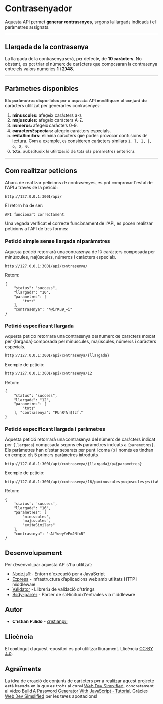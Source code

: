 # Contrasenyador

Aquesta API permet **generar contrasenyes**, segons la llargada indicada i el paràmetres assignats.

---

## Llargada de la contrasenya

La llargada de la contrasenya serà, per defecte, de **10 caràcters**. No obstant, es pot triar el número de caràcters que composaran la contrasenya entre els valors numèrics **1 i 2048**.

---

## Paràmetres disponibles

Els paràmetres disponibles per a aquesta API modifiquen el conjunt de caràcters utilitzat per generar les contrasenyes:

1. **minuscules:** afegeix caràcters a-z.
2. **majuscules:** afegeix caràcters A-Z.
3. **numeros:** afegeix caràcters 0-9.
4. **caractersEspecials:** afegeix caràcters especials.
5. **evitaSimilars:** elimina caràcters que poden provocar confusions de lectura. Com a exemple, es consideren caràcters similars ```1, l, I, |, o, O, 0```.
6. **tots:** substitueix la utilització de tots els paràmetres anteriors.

---

## Com realitzar peticions

Abans de realitzar peticions de contrasenyes, es pot comprovar l'estat de l'API a través de la petició:
```
http://127.0.0.1:3001/api/
```

El retorn ha de ser:
```
API funcionant correctament.
```

Una vegada verificat el correcte funcionament de l'API, es poden realitzar peticions a l'API de tres formes:

### Petició simple sense llargada ni paràmetres
Aquesta petició retornarà una contrasenya de 10 caràcters composada per minúscules, majúscules, números i caràcters especials.
```
http://127.0.0.1:3001/api/contrasenya/
``` 

Retorn:
```
{
    "status": "success",
    "llargada": "10",
    "parametres": [
        "tots"
    ],
    "contrasenya": "*@irKu9_=i"
}
```

### Petició especificant llargada
Aquesta petició retornarà una contrasenya del número de caràcters indicat per {llargada} composada per minúscules, majúscules, números i caràcters especials.

```
http://127.0.0.1:3001/api/contrasenya/{llargada}
```

Exemple de petició:
```
http://127.0.0.1:3001/api/contrasenya/12
```

Retorn:
```
{
    "status": "success", 
    "llargada": "12", 
    "parametres": [ 
        "tots" 
    ], "contrasenya": "PUnR*A]$)zf." 
}
```

### Petició especificant llargada i paràmetres
Aquesta petició retornarà una contrasenya del número de caràcters indicat per `{llargada}` composada segons els paràmetres indicats a `{parametres}`. Els paràmetres han d'estar separats per punt i coma (;) i només es tindran en compte els 5 primers paràmetres introduïts.
```
http://127.0.0.1:3001/api/contrasenya/{llargada}/p={parametres}
```

Exemple de petició:
```
http://127.0.0.1:3001/api/contrasenya/16/p=minuscules;majuscules;evitaSimilars
```

Retorn:
```
{
    "status": "success", 
    "llargada": "16", 
    "parametres": [
        "minuscules", 
        "majuscules", 
        "evitaSimilars"
    ], 
    "contrasenya": "hAfYweyVeFmJNfuB"
}
```

## Desenvolupament
Per desenvolupar aquesta API s'ha utilitzat:
* [Node.js®](https://nodejs.org/ca/) - Entorn d'execució per a JavaScript
* [Express](https://expressjs.com) - Infrastructura d'aplicacions web amb utilitats HTTP i middleware
* [Validator](https://www.npmjs.com/package/validator) - Llibreria de validació d'strings
* [Body-parser](https://www.npmjs.com/package/body-parser) - Parser de sol·licitud d'entrades via middleware

## Autor
* **Cristian Pulido** - [cristianpul](https://github.com/cristianpul?tab=repositories)

## Llicència
El contingut d'aquest repositori es pot utilitzar lliurament. Llicència [CC-BY 4.0](http://creativecommons.org/licenses/by/4.0/).

## Agraïments
La idea de creació de conjunts de caràcters per a realitzar aquest projecte està basada en la que es troba al canal [Web Dev Simplified](https://www.youtube.com/channel/UCFbNIlppjAuEX4znoulh0Cw), concretament al vídeo [Build A Password Generator With JavaScript - Tutorial](https://youtu.be/iKo9pDKKHnc). Gràcies [Web Dev Simplified](https://www.youtube.com/channel/UCFbNIlppjAuEX4znoulh0Cw) per les teves aportacions!

